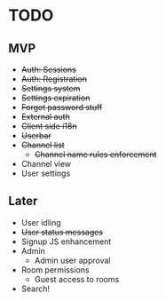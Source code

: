 TODO
====

MVP
---

* ~~Auth: Sessions~~
* ~~Auth: Registration~~
* ~~Settings system~~
* ~~Settings expiration~~
* ~~Forgot password stuff~~
* ~~External auth~~
* ~~Client side i18n~~
* ~~Userbar~~
* ~~Channel list~~
  * ~~Channel name rules enforcement~~
* Channel view
* User settings

Later
---

* User idling
* ~~User status messages~~
* Signup JS enhancement
* Admin
  * Admin user approval
* Room permissions
  * Guest access to rooms
* Search!